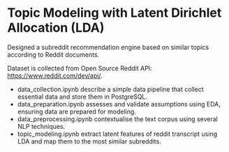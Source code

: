 # Topic Modeling with Latent Dirichlet Allocation (LDA)

Designed a subreddit recommendation engine based on similar topics according to Reddit documents.

Dataset is collected from Open Source Reddit API: https://www.reddit.com/dev/api/.
- data_collection.ipynb describe a simple data pipeline that collect essential data and store them in PostgreSQL.
- data_preparation.ipynb assesses and validate assumptions using EDA, ensuring data are prepared for modeling.
- data_preprocessing.ipynb contextualise the text corpus using several NLP techniques.
- topic_modeling.ipynb extract latent features of reddit transcript using LDA and map them to the most similar subreddits.
